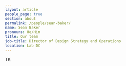 ```yaml
---
layout: article
people_page: true
section: about
permalink: /people/sean-baker/
name: Sean Baker
pronouns: He/Him
title: Our team
job-title: Director of Design Strategy and Operations
location: Lab DC
---
```


TK

